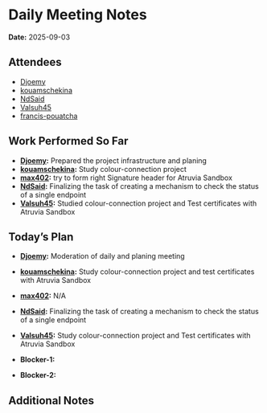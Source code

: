 # Daily Meeting Notes

**Date:** 2025-09-03

## Attendees
- [Djoemy](https://github.com/Djoemy)
- [kouamschekina](https://github.com/kouamschekina)
- [NdSaid](https://github.com/NdSaid)
- [Valsuh45](https://github.com/Valsuh45)
- [francis-pouatcha](https://github.com/francis-pouatcha)


## Work Performed So Far
- **[Djoemy](https://github.com/Djoemy):** Prepared the project infrastructure and planing
- **[kouamschekina](https://github.com/kouamschekina):** Study colour-connection project
- **[max402](https://github.com/max402):** try to form right Signature header for Atruvia Sandbox
- **[NdSaid](https://github.com/NdSaid):** Finalizing the task of creating a mechanism to check the status of a single endpoint
- **[Valsuh45](https://github.com/Valsuh45):** Studied colour-connection project and Test certificates with Atruvia Sandbox

## Today’s Plan
- **[Djoemy](https://github.com/Djoemy):** Moderation of daily and planing meeting
- **[kouamschekina](https://github.com/kouamschekina):** Study colour-connection project and test certificates with Atruvia Sandbox
- **[max402](https://github.com/max402):** N/A
- **[NdSaid](https://github.com/NdSaid):** Finalizing the task of creating a mechanism to check the status of a single endpoint
- **[Valsuh45](https://github.com/Valsuh45):** Study colour-connection project and Test certificates with Atruvia Sandbox

- **Blocker-1:** 

- **Blocker-2:** 

## Additional Notes

